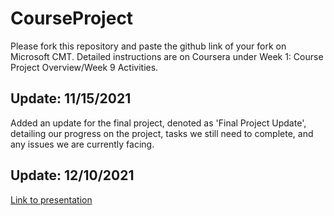 # CourseProject

Please fork this repository and paste the github link of your fork on Microsoft CMT. Detailed instructions are on Coursera under Week 1: Course Project Overview/Week 9 Activities.

## Update: 11/15/2021
Added an update for the final project, denoted as 'Final Project Update', detailing our progress on the project, tasks we still need to complete, and any issues we are currently facing.

## Update: 12/10/2021
[Link to presentation][link]

[link]: https://youtu.be/PjRAOvqMptY
